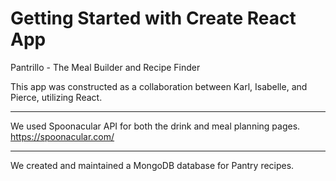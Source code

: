 # Getting Started with Create React App

Pantrillo - The Meal Builder and Recipe Finder

This app was constructed as a collaboration between Karl, Isabelle, and Pierce, utilizing React. 

----

We used Spoonacular API for both the drink and meal planning pages.
https://spoonacular.com/

----

We created and maintained a MongoDB database for Pantry recipes.
